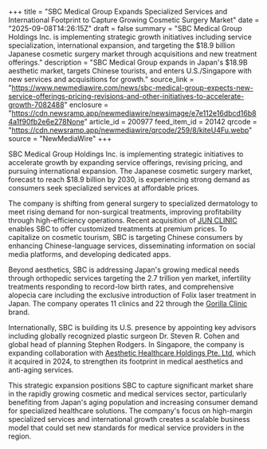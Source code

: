 +++
title = "SBC Medical Group Expands Specialized Services and International Footprint to Capture Growing Cosmetic Surgery Market"
date = "2025-09-08T14:26:15Z"
draft = false
summary = "SBC Medical Group Holdings Inc. is implementing strategic growth initiatives including service specialization, international expansion, and targeting the $18.9 billion Japanese cosmetic surgery market through acquisitions and new treatment offerings."
description = "SBC Medical Group expands in Japan's $18.9B aesthetic market, targets Chinese tourists, and enters U.S./Singapore with new services and acquisitions for growth."
source_link = "https://www.newmediawire.com/news/sbc-medical-group-expects-new-service-offerings-pricing-revisions-and-other-initiatives-to-accelerate-growth-7082488"
enclosure = "https://cdn.newsramp.app/newmediawire/newsimage/e7e112e16dbcd16b84a1f90fb2e6e278None"
article_id = 200977
feed_item_id = 20142
qrcode = "https://cdn.newsramp.app/newmediawire/qrcode/259/8/kiteU4Fu.webp"
source = "NewMediaWire"
+++

<p>SBC Medical Group Holdings Inc. is implementing strategic initiatives to accelerate growth by expanding service offerings, revising pricing, and pursuing international expansion. The Japanese cosmetic surgery market, forecast to reach $18.9 billion by 2030, is experiencing strong demand as consumers seek specialized services at affordable prices.</p><p>The company is shifting from general surgery to specialized dermatology to meet rising demand for non-surgical treatments, improving profitability through high-efficiency operations. Recent acquisition of <a href="https://junclinic.com" rel="nofollow" target="_blank">JUN CLINIC</a> enables SBC to offer customized treatments at premium prices. To capitalize on cosmetic tourism, SBC is targeting Chinese consumers by enhancing Chinese-language services, disseminating information on social media platforms, and developing dedicated apps.</p><p>Beyond aesthetics, SBC is addressing Japan's growing medical needs through orthopedic services targeting the 2.7 trillion yen market, infertility treatments responding to record-low birth rates, and comprehensive alopecia care including the exclusive introduction of Folix laser treatment in Japan. The company operates 11 clinics and 22 through the <a href="https://gorillaclinic.jp" rel="nofollow" target="_blank">Gorilla Clinic</a> brand.</p><p>Internationally, SBC is building its U.S. presence by appointing key advisors including globally recognized plastic surgeon Dr. Steven R. Cohen and global head of planning Stephen Rodgers. In Singapore, the company is expanding collaboration with <a href="https://aestheticholdings.com" rel="nofollow" target="_blank">Aesthetic Healthcare Holdings Pte. Ltd</a>, which it acquired in 2024, to strengthen its footprint in medical aesthetics and anti-aging services.</p><p>This strategic expansion positions SBC to capture significant market share in the rapidly growing cosmetic and medical services sector, particularly benefiting from Japan's aging population and increasing consumer demand for specialized healthcare solutions. The company's focus on high-margin specialized services and international growth creates a scalable business model that could set new standards for medical service providers in the region.</p>